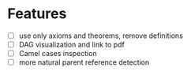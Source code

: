 # Features
- [ ] use only axioms and theorems, remove definitions
- [ ] DAG visualization and link to pdf
- [ ] Camel cases inspection
- [ ] more natural parent reference detection
